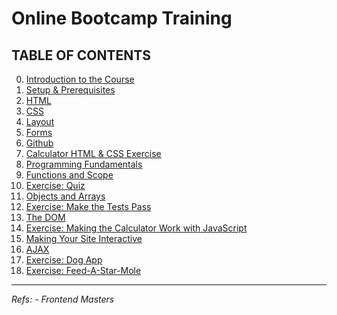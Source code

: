 # Online Bootcamp Training

## TABLE OF CONTENTS

00. [Introduction to the Course](./src/00-intro.md)
01. [Setup & Prerequisites](./src/01-setup.md)
02. [HTML](./src/02-html.md)
03. [CSS](./src/03-css.md)
04. [Layout](./src/04-layout.md)
05. [Forms](./src/05-forms.md)
06. [Github](./src/06-github.md)
07. [Calculator HTML & CSS Exercise](./src/07-calculator-setup.md)
08. [Programming Fundamentals](./src/08-intro-to-programming.md)
09. [Functions and Scope](./src/09-functions-and-scope.md)
10. [Exercise: Quiz](./src/10-quiz.md)
11. [Objects and Arrays](./src/11-objects-and-arrays.md)
12. [Exercise: Make the Tests Pass](./src/12-tests.md)
13. [The DOM](./src/13-dom.md)
14. [Exercise: Making the Calculator Work with JavaScript](./src/alculator.md)
15. [Making Your Site Interactive](./src/15-interactive.md)
16. [AJAX](./src/16-ajax.md)
17. [Exercise: Dog App](./src/17-dogs.md)
18. [Exercise: Feed-A-Star-Mole](./src/18-mole.md)

<hr />

*Refs:
     - Frontend Masters*
